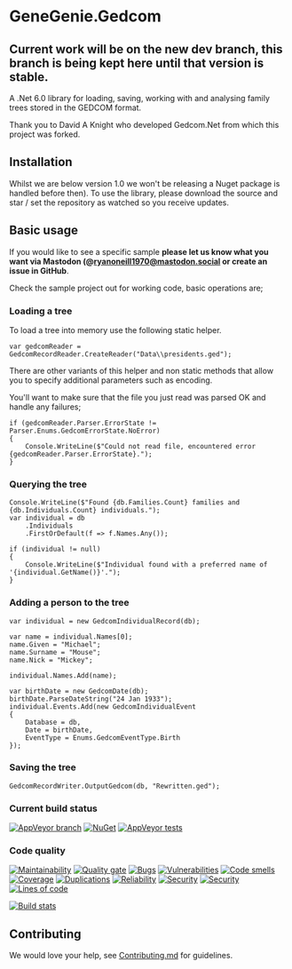 # GeneGenie.Gedcom

## Current work will be on the new dev branch, this branch is being kept here until that version is stable.

A .Net 6.0 library for loading, saving, working with and analysing family trees stored in the GEDCOM format.

Thank you to David A Knight who developed Gedcom.Net from which this project was forked.

## Installation

Whilst we are below version 1.0 we won't be releasing a Nuget package is handled before then). To use the library, please download the source and star / set the repository as watched so you receive updates.

## Basic usage

If you would like to see a specific sample **please let us know what you want via Mastodon (@ryanoneill1970@mastodon.social or create an issue in GitHub**.

Check the sample project out for working code, basic operations are;

### Loading a tree

To load a tree into memory use the following static helper.

    var gedcomReader = GedcomRecordReader.CreateReader("Data\\presidents.ged");

There are other variants of this helper and non static methods that allow you to specify additional parameters such as encoding.

You'll want to make sure that the file you just read was parsed OK and handle any failures;

    if (gedcomReader.Parser.ErrorState != Parser.Enums.GedcomErrorState.NoError)
    {
        Console.WriteLine($"Could not read file, encountered error {gedcomReader.Parser.ErrorState}.");
    }

### Querying the tree

    Console.WriteLine($"Found {db.Families.Count} families and {db.Individuals.Count} individuals.");
    var individual = db
        .Individuals
        .FirstOrDefault(f => f.Names.Any());

    if (individual != null)
    {
        Console.WriteLine($"Individual found with a preferred name of '{individual.GetName()}'.");
    }

### Adding a person to the tree

    var individual = new GedcomIndividualRecord(db);

    var name = individual.Names[0];
    name.Given = "Michael";
    name.Surname = "Mouse";
    name.Nick = "Mickey";

    individual.Names.Add(name);

    var birthDate = new GedcomDate(db);
    birthDate.ParseDateString("24 Jan 1933");
    individual.Events.Add(new GedcomIndividualEvent
    {
        Database = db,
        Date = birthDate,
        EventType = Enums.GedcomEventType.Birth
    });

### Saving the tree

    GedcomRecordWriter.OutputGedcom(db, "Rewritten.ged");

### Current build status
[![AppVeyor branch](https://img.shields.io/appveyor/ci/RyanONeill1970/genegenie-gedcom/master.svg)](https://ci.appveyor.com/project/RyanONeill1970/genegenie-gedcom) [![NuGet](https://img.shields.io/nuget/v/GeneGenie.Gedcom.svg)](https://www.nuget.org/packages/GeneGenie.Gedcom) [![AppVeyor tests](https://img.shields.io/appveyor/tests/RyanONeill1970/genegenie-gedcom.svg)](https://ci.appveyor.com/project/RyanONeill1970/genegenie-gedcom/build/tests)

### Code quality
[![Maintainability](https://sonarcloud.io/api/project_badges/measure?project=GeneGenie.Gedcom&metric=sqale_rating)](https://sonarcloud.io/dashboard?id=GeneGenie.Gedcom) [![Quality gate](https://sonarcloud.io/api/project_badges/measure?project=GeneGenie.Gedcom&metric=alert_status)](https://sonarcloud.io/dashboard?id=GeneGenie.Gedcom) [![Bugs](https://sonarcloud.io/api/project_badges/measure?project=GeneGenie.Gedcom&metric=bugs)](https://sonarcloud.io/component_measures?id=GeneGenie.Gedcom&metric=Reliability) [![Vulnerabilities](https://sonarcloud.io/api/project_badges/measure?project=GeneGenie.Gedcom&metric=vulnerabilities)](https://sonarcloud.io/component_measures?id=GeneGenie.Gedcom&metric=Security) [![Code smells](https://sonarcloud.io/api/project_badges/measure?project=GeneGenie.Gedcom&metric=code_smells)](https://sonarcloud.io/component_measures?id=GeneGenie.Gedcom&metric=Maintainability) [![Coverage](https://sonarcloud.io/api/project_badges/measure?project=GeneGenie.Gedcom&metric=coverage)](https://sonarcloud.io/component_measures?id=GeneGenie.Gedcom&metric=Coverage) [![Duplications](https://sonarcloud.io/api/project_badges/measure?project=GeneGenie.Gedcom&metric=duplicated_lines_density)](https://sonarcloud.io/component_measures?id=GeneGenie.Gedcom&metric=Duplications) [![Reliability](https://sonarcloud.io/api/project_badges/measure?project=GeneGenie.Gedcom&metric=reliability_rating)](https://sonarcloud.io/dashboard?id=GeneGenie.Gedcom) [![Security](https://sonarcloud.io/api/project_badges/measure?project=GeneGenie.Gedcom&metric=security_rating)](https://sonarcloud.io/dashboard?id=GeneGenie.Gedcom) [![Security](https://sonarcloud.io/api/project_badges/measure?project=GeneGenie.Gedcom&metric=sqale_index)](https://sonarcloud.io/dashboard?id=GeneGenie.Gedcom) [![Lines of code](https://sonarcloud.io/api/project_badges/measure?project=GeneGenie.Gedcom&metric=ncloc)](https://sonarcloud.io/dashboard?id=GeneGenie.Gedcom)

[![Build stats](https://buildstats.info/appveyor/chart/ryanoneill1970/genegenie-gedcom)](https://ci.appveyor.com/project/ryanoneill1970/genegenie-gedcom/history)

## Contributing

We would love your help, see [Contributing.md](Contributing.md) for guidelines.
